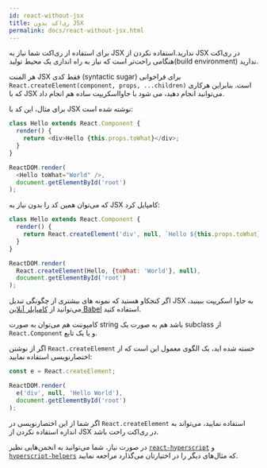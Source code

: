 ```yaml
---
id: react-without-jsx
title: ری‌اکت بدون JSX
permalink: docs/react-without-jsx.html
---
```


برای استفاده از ری‌اکت شما نیاز به JSX ندارید.استفاده نکردن از JSX در ری‌اکت هنگامی راحت‌تر است که نیاز به راه اندازی یک محیط تولید(build environment) ندارید.

هر المنت JSX فقط کدی (syntactic sugar) برای فراخوانی `React.createElement(component, props, ...children)` است. بنابراین هرکاری که با JSX می‌توانید انجام دهید، می شود با جاوااسکریپت ساده هم انجام داد.

برای مثال، این کد با JSX نوشته شده است:

```js
class Hello extends React.Component {
  render() {
    return <div>Hello {this.props.toWhat}</div>;
  }
}

ReactDOM.render(
  <Hello toWhat="World" />,
  document.getElementById('root')
);
```

که می‌توان همین کد را بدون نیاز به JSX کامپایل کرد:

```js
class Hello extends React.Component {
  render() {
    return React.createElement('div', null, `Hello ${this.props.toWhat}`);
  }
}

ReactDOM.render(
  React.createElement(Hello, {toWhat: 'World'}, null),
  document.getElementById('root')
);
```

اگر کنجکاو هستید که نمونه های بیشتری از چگونگی تبدیل JSX به جاوا اسکریپت ببینید، می‌توانید از [کامپایلر آنلاین Babel](babel://jsx-simple-example) استفاده کنید.

کامپوننت هم می‌توان به صورت string باشد هم به صورت یک subclass از `React.Component` و یا یک تابع.

اگر از نوشتن `React.createElement` خسته شده اید، یک الگوی معمول این است که از اختصارنویسی استفاده نمایید:

```js
const e = React.createElement;

ReactDOM.render(
  e('div', null, 'Hello World'),
  document.getElementById('root')
);
```

اگر شما از این اختصارنویسی در `React.createElement` استفاده نمایید، می‌تواند به اندازه استفاده نکردن از JSX در ری‌اکت راحت باشد.

در صورت نیاز، شما می‌توانید به انجمن‌هایی نظیر [`react-hyperscript`](https://github.com/mlmorg/react-hyperscript) و [`hyperscript-helpers`](https://github.com/ohanhi/hyperscript-helpers) که مثال‌های دیگر را در اختیارتان می‌گذارد مراجعه نمایید.

